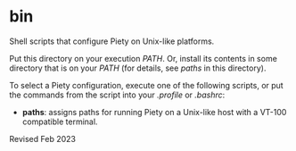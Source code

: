 
bin
===

Shell scripts that configure Piety on Unix-like platforms.

Put this directory on your execution *PATH*.  Or, install its contents
in some directory that is on your *PATH* (for details, see *paths* in
this directory).

To select a Piety configuration, execute one of the following
scripts, or put the commands from the script into your *.profile* or
*.bashrc*:

- **paths**: assigns paths for running Piety on a Unix-like host with
  a VT-100 compatible terminal.

Revised Feb 2023

